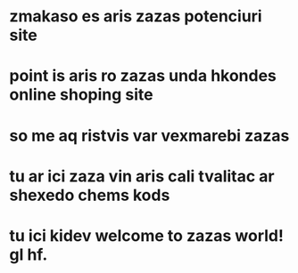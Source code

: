 # zmakaso es aris zazas potenciuri site
# point is aris ro zazas unda hkondes online shoping site 
# so me aq ristvis var vexmarebi zazas 
# tu ar ici zaza vin aris cali tvalitac ar shexedo chems kods
# tu ici kidev welcome to zazas world! gl hf.
